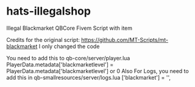 # hats-illegalshop
Illegal Blackmarket QBCore Fivem Script with item

Credits for the original script: https://github.com/MT-Scripts/mt-blackmarket
I only changed the code

You need to add this to qb-core/server/player.lua
    PlayerData.metadata['blackmarketlevel'] = PlayerData.metadata['blackmarketlevel'] or 0
Also For Logs, you need to add this in qb-smallresources/server/logs.lua
    ['blackmarket'] = '',

